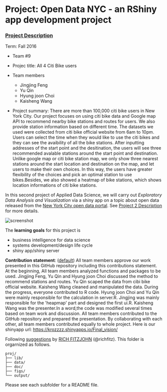 # Project: Open Data NYC - an RShiny app development project
### [Project Description](doc/project2_desc.md)

Term: Fall 2016

+ Team #9
+ Projec title: All 4 Citi Bike users
+ Team members
	+ Jingjing Feng
	+ Yu Qin
	+ Hyung joon Choi 
	+ Kaisheng Wang
	
+ Project summary: There are more than 100,000 citi bike users in New York City. Our project focuses on using citi bike data and Google map API to recommend nearby bike stations and routes for users. We also provide station information based on different time. The datasets we used were collected from citi bike official website from 6am to 10pm. Users can select the time when they would like to use the citi bikes and they can see the avaibility of all the bike stations. After inputting addresses of the start point and the desitination, the users will see three recommended avalable stations around the start point and destination. Unlike google map or citi bike station map, we only show three nearest stations around the start location and destination on the map, and let users to make their own choices. In this way, the users have greater flexibility of the choices and pick an optimal station to use bikes.Besides, we also showed a heatmap of bike stations, which shows location informations of citi bike stations.

In this second project of Applied Data Science, we will carry out *Exploratory Data Analysis and Visualization* via a shiny app on a topic about open data released from the [New York City open data portal](https://nycopendata.socrata.com/). See [Project 2 Description](doc/project2_desc.md) for more details.  

![screenshot](doc/screenshot2.png)

The **learning goals** for this project is 
- business intelligence for data science
- systems development/design life cycle
- shiny app/shiny server
	
**Contribution statement**: ([default](doc/a_note_on_contributions.md)) All team members approve our work presented in this GitHub repository including this contributions statement. At the beginning, All team members analyzed functions and packages to be used. Jingjing Feng, Yu Qin and Hyung joon Choi discussed the method to recommend stations and routes. Yu Qin scaped the data from cibi bike official website. Kaisheng Wang cleaned and manipulated the data. During the progress, everyone contributed to R code. Hyung joon Choi and Yu Qin were mainly responsible for the calculation in server.R. Jingjing was mainly responsible for the 'heapmap' part and designed the first ui.R. Kaisheng Wang was the presenter.In a word,the code was modified several times based on team work and discussion. All team members contributed to the GitHub repository and prepared the presentation. By collaborating with each other, all team members contributed equally to whole project. 
Here is our shinyapp url: https://krozzzz.shinyapps.io/Final_vision/

Following [suggestions](http://nicercode.github.io/blog/2013-04-05-projects/) by [RICH FITZJOHN](http://nicercode.github.io/about/#Team) (@richfitz). This folder is orgarnized as follows.

```
proj/
├── lib/
├── data/
├── doc/
├── figs/
└── output/
```

Please see each subfolder for a README file.

